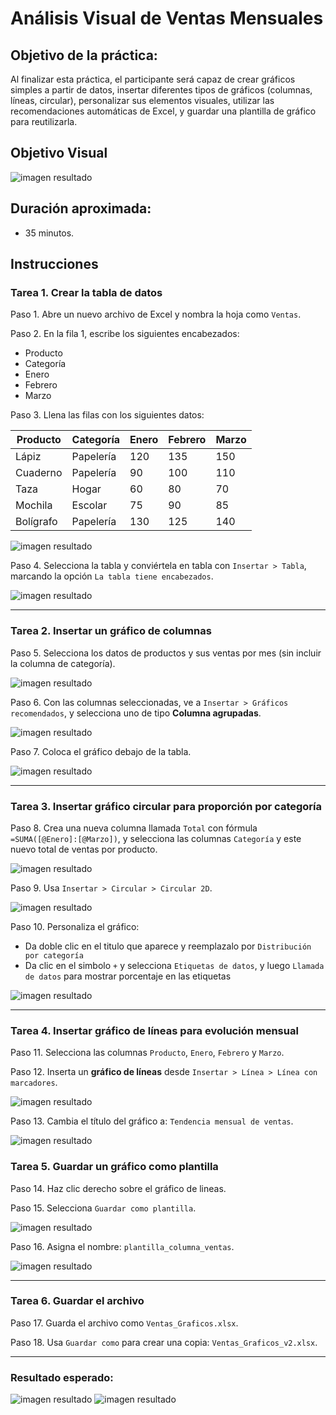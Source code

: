 # Análisis Visual de Ventas Mensuales

## Objetivo de la práctica:

Al finalizar esta práctica, el participante será capaz de crear gráficos simples a partir de datos, insertar diferentes tipos de gráficos (columnas, líneas, circular), personalizar sus elementos visuales, utilizar las recomendaciones automáticas de Excel, y guardar una plantilla de gráfico para reutilizarla.

## Objetivo Visual

![imagen resultado](..\images\cap7_obj.png)

## Duración aproximada:
- 35 minutos.

## Instrucciones

### Tarea 1. **Crear la tabla de datos**

Paso 1. Abre un nuevo archivo de Excel y nombra la hoja como `Ventas`.

Paso 2. En la fila 1, escribe los siguientes encabezados:

- Producto  
- Categoría  
- Enero  
- Febrero  
- Marzo  

Paso 3. Llena las filas con los siguientes datos:

| Producto     | Categoría     | Enero | Febrero | Marzo |
|--------------|----------------|--------|----------|--------|
| Lápiz        | Papelería      | 120    | 135      | 150    |
| Cuaderno     | Papelería      | 90     | 100      | 110    |
| Taza         | Hogar          | 60     | 80       | 70     |
| Mochila      | Escolar        | 75     | 90       | 85     |
| Bolígrafo    | Papelería      | 130    | 125      | 140    |

![imagen resultado](..\images\cap7_1.png)

Paso 4. Selecciona la tabla y conviértela en tabla con `Insertar > Tabla`, marcando la opción `La tabla tiene encabezados`.

![imagen resultado](..\images\cap7_2.png)

---

### Tarea 2. **Insertar un gráfico de columnas**

Paso 5. Selecciona los datos de productos y sus ventas por mes (sin incluir la columna de categoría).

![imagen resultado](..\images\cap7_3.png)

Paso 6. Con las columnas seleccionadas, ve a `Insertar > Gráficos recomendados`, y selecciona uno de tipo **Columna agrupadas**.

![imagen resultado](..\images\cap7_4.png)

Paso 7. Coloca el gráfico debajo de la tabla.

![imagen resultado](..\images\cap7_5.png)

---

### Tarea 3. **Insertar gráfico circular para proporción por categoría**

Paso 8. Crea una nueva columna llamada `Total` con fórmula `=SUMA([@Enero]:[@Marzo])`, y selecciona las columnas `Categoría` y este nuevo total de ventas por producto.

![imagen resultado](..\images\cap7_6.png)

Paso 9. Usa `Insertar > Circular > Circular 2D`.

![imagen resultado](..\images\cap7_7.png)

Paso 10. Personaliza el gráfico:
- Da doble clic en el titulo que aparece y reemplazalo por `Distribución por categoría`
- Da clic en el simbolo `+` y selecciona `Etiquetas de datos`, y luego `Llamada de datos` para mostrar porcentaje en las etiquetas

![imagen resultado](..\images\cap7_8.png)

---

### Tarea 4. **Insertar gráfico de líneas para evolución mensual**

Paso 11. Selecciona las columnas `Producto`, `Enero`, `Febrero` y `Marzo`.

Paso 12. Inserta un **gráfico de líneas** desde `Insertar > Línea > Línea con marcadores`.

![imagen resultado](..\images\cap7_9.png)

Paso 13. Cambia el título del gráfico a: `Tendencia mensual de ventas`.

![imagen resultado](..\images\cap7_10.png)

### Tarea 5. **Guardar un gráfico como plantilla**

Paso 14. Haz clic derecho sobre el gráfico de lineas.

Paso 15. Selecciona `Guardar como plantilla`.

![imagen resultado](..\images\cap7_11.png)

Paso 16. Asigna el nombre: `plantilla_columna_ventas`.

![imagen resultado](..\images\cap7_12.png)

---

### Tarea 6. **Guardar el archivo**

Paso 17. Guarda el archivo como `Ventas_Graficos.xlsx`.

Paso 18. Usa `Guardar como` para crear una copia: `Ventas_Graficos_v2.xlsx`.

---

### Resultado esperado:

![imagen resultado](..\images\cap7_resultado.png)
![imagen resultado](..\images\cap7_resultado_2.png)

